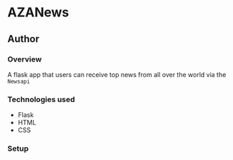 # AZANews

## Author

### Overview

A flask app that users can receive top news from all over the world via the `Newsapi`

### Technologies used
- Flask
- HTML
- CSS

### Setup





